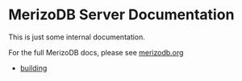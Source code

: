 MerizoDB Server Documentation
============

This is just some internal documentation.

For the full MerizoDB docs, please see [merizodb.org](http://www.merizodb.org/)

* [building](building.md)
